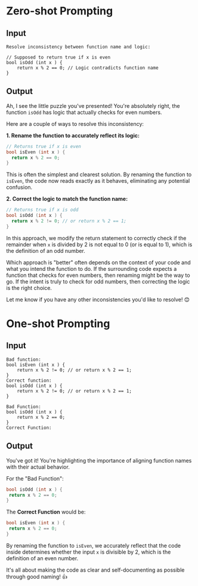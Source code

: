# Zero-shot Prompting

## Input
    Resolve inconsistency between function name and logic:

    // Supposed to return true if x is even
    bool isOdd (int x ) {
        return x % 2 == 0; // Logic contradicts function name
    } 

## Output
Ah, I see the little puzzle you've presented! You're absolutely right, the function `isOdd` has logic that actually checks for even numbers.

Here are a couple of ways to resolve this inconsistency:

**1. Rename the function to accurately reflect its logic:**

```c++
// Returns true if x is even
bool isEven (int x ) {
  return x % 2 == 0;
}
```

This is often the simplest and clearest solution. By renaming the function to `isEven`, the code now reads exactly as it behaves, eliminating any potential confusion.

**2. Correct the logic to match the function name:**

```c++
// Returns true if x is odd
bool isOdd (int x ) {
  return x % 2 != 0; // or return x % 2 == 1;
}
```

In this approach, we modify the return statement to correctly check if the remainder when `x` is divided by 2 is not equal to 0 (or is equal to 1), which is the definition of an odd number.

Which approach is "better" often depends on the context of your code and what you intend the function to do. If the surrounding code expects a function that checks for even numbers, then renaming might be the way to go. If the intent is truly to check for odd numbers, then correcting the logic is the right choice.

Let me know if you have any other inconsistencies you'd like to resolve! 😊


# One-shot Prompting

## Input
    Bad function:
    bool isEven (int x ) {
        return x % 2 != 0; // or return x % 2 == 1;
    }
    Correct function:
    bool isOdd (int x ) {
        return x % 2 != 0; // or return x % 2 == 1;
    }

    Bad Function:
    bool isOdd (int x ) {
        return x % 2 == 0;
    }
    Correct Function:

## Output
You've got it! You're highlighting the importance of aligning function names with their actual behavior.

For the "Bad Function":

```c++
bool isOdd (int x ) {
 return x % 2 == 0;
}
```

The **Correct Function** would be:

```c++
bool isEven (int x ) {
 return x % 2 == 0;
}
```

By renaming the function to `isEven`, we accurately reflect that the code inside determines whether the input `x` is divisible by 2, which is the definition of an even number.

It's all about making the code as clear and self-documenting as possible through good naming! 👍